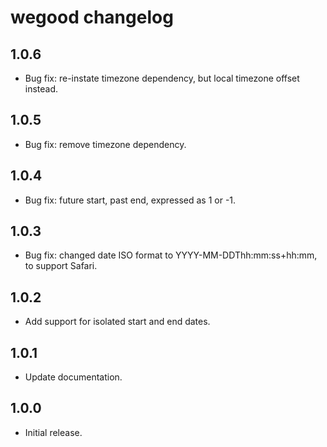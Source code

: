 # wegood changelog

## 1.0.6

* Bug fix: re-instate timezone dependency, but local timezone offset instead.

## 1.0.5

* Bug fix: remove timezone dependency.

## 1.0.4

* Bug fix: future start, past end, expressed as 1 or -1.

## 1.0.3

* Bug fix: changed date ISO format to YYYY-MM-DDThh:mm:ss+hh:mm, to support Safari.

## 1.0.2

* Add support for isolated start and end dates.

## 1.0.1

* Update documentation.

## 1.0.0

* Initial release.
